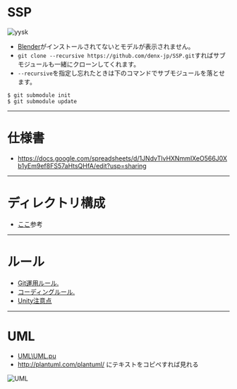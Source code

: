 # SSP
![yysk](http://livedoor.4.blogimg.jp/glintbooster/imgs/f/f/ffcded70.gif)
- [Blender](https://www.blender.org/download/)がインストールされてないとモデルが表示されません。
- `git clone --recursive https://github.com/denx-jp/SSP.git`すればサブモジュールも一緒にクローンしてくれます。
- `--recursive`を指定し忘れたときは下のコマンドでサブモジュールを落とせます。
```
$ git submodule init
$ git submodule update
```

---

# 仕様書
- https://docs.google.com/spreadsheets/d/1JNdvTlvHXNmmIXeO566J0Xb1yEm9ef8FS57aHtsQHfA/edit?usp=sharing

---

# ディレクトリ構成
- [ここ](http://komaken.me/blog/2016/09/01/unity%E3%82%AA%E3%83%AC%E3%82%AA%E3%83%AC%E3%81%8A%E3%81%99%E3%81%99%E3%82%81unity%E3%83%95%E3%82%A9%E3%83%AB%E3%83%80%E6%A7%8B%E6%88%90%E3%81%A8git%E7%AE%A1%E7%90%86/)参考

---

# ルール
- [Git運用ルール.](https://github.com/denx-jp/SSP/blob/master/Rule/Git運用ルール.md)
- [コーディングルール.](https://github.com/denx-jp/SSP/blob/master/Rule/コーディングルール.md)
- [Unity注意点](https://github.com/denx-jp/SSP/blob/master/Rule/Unity注意点.md)
---

# UML
- [UML\UML.pu](https://github.com/denx-jp/SSP/blob/master/UML/UML.pu)
- http://plantuml.com/plantuml/ にテキストをコピペすれば見れる

![UML](https://github.com/denx-jp/SSP/blob/master/UML/UML.png)

